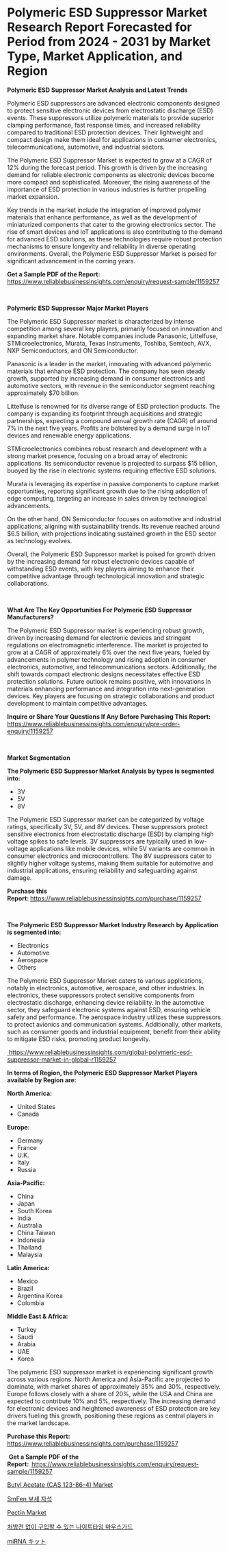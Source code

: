 <p><h1>Polymeric ESD Suppressor Market Research Report Forecasted for Period from 2024 -  2031 by Market Type, Market Application, and Region</h1></p><p><strong>Polymeric ESD Suppressor Market Analysis and Latest Trends</strong></p>
<p><p>Polymeric ESD suppressors are advanced electronic components designed to protect sensitive electronic devices from electrostatic discharge (ESD) events. These suppressors utilize polymeric materials to provide superior clamping performance, fast response times, and increased reliability compared to traditional ESD protection devices. Their lightweight and compact design make them ideal for applications in consumer electronics, telecommunications, automotive, and industrial sectors.</p><p>The Polymeric ESD Suppressor Market is expected to grow at a CAGR of 12% during the forecast period. This growth is driven by the increasing demand for reliable electronic components as electronic devices become more compact and sophisticated. Moreover, the rising awareness of the importance of ESD protection in various industries is further propelling market expansion.</p><p>Key trends in the market include the integration of improved polymer materials that enhance performance, as well as the development of miniaturized components that cater to the growing electronics sector. The rise of smart devices and IoT applications is also contributing to the demand for advanced ESD solutions, as these technologies require robust protection mechanisms to ensure longevity and reliability in diverse operating environments. Overall, the Polymeric ESD Suppressor Market is poised for significant advancement in the coming years.</p></p>
<p><strong>Get a Sample PDF of the Report:&nbsp;</strong> <a href="https://www.reliablebusinessinsights.com/enquiry/request-sample/1159257">https://www.reliablebusinessinsights.com/enquiry/request-sample/1159257</a></p>
<p>&nbsp;</p>
<p><strong>Polymeric ESD Suppressor Major Market Players</strong></p>
<p><p>The Polymeric ESD Suppressor market is characterized by intense competition among several key players, primarily focused on innovation and expanding market share. Notable companies include Panasonic, Littelfuse, STMicroelectronics, Murata, Texas Instruments, Toshiba, Semtech, AVX, NXP Semiconductors, and ON Semiconductor.</p><p>Panasonic is a leader in the market, innovating with advanced polymeric materials that enhance ESD protection. The company has seen steady growth, supported by increasing demand in consumer electronics and automotive sectors, with revenue in the semiconductor segment reaching approximately $70 billion.</p><p>Littelfuse is renowned for its diverse range of ESD protection products. The company is expanding its footprint through acquisitions and strategic partnerships, expecting a compound annual growth rate (CAGR) of around 7% in the next five years. Profits are bolstered by a demand surge in IoT devices and renewable energy applications.</p><p>STMicroelectronics combines robust research and development with a strong market presence, focusing on a broad array of electronic applications. Its semiconductor revenue is projected to surpass $15 billion, buoyed by the rise in electronic systems requiring effective ESD solutions.</p><p>Murata is leveraging its expertise in passive components to capture market opportunities, reporting significant growth due to the rising adoption of edge computing, targeting an increase in sales driven by technological advancements.</p><p>On the other hand, ON Semiconductor focuses on automotive and industrial applications, aligning with sustainability trends. Its revenue reached around $6.5 billion, with projections indicating sustained growth in the ESD sector as technology evolves.</p><p>Overall, the Polymeric ESD Suppressor market is poised for growth driven by the increasing demand for robust electronic devices capable of withstanding ESD events, with key players aiming to enhance their competitive advantage through technological innovation and strategic collaborations.</p></p>
<p>&nbsp;</p>
<p><strong>What Are The Key Opportunities For Polymeric ESD Suppressor Manufacturers?</strong></p>
<p><p>The Polymeric ESD Suppressor market is experiencing robust growth, driven by increasing demand for electronic devices and stringent regulations on electromagnetic interference. The market is projected to grow at a CAGR of approximately 6% over the next five years, fueled by advancements in polymer technology and rising adoption in consumer electronics, automotive, and telecommunications sectors. Additionally, the shift towards compact electronic designs necessitates effective ESD protection solutions. Future outlook remains positive, with innovations in materials enhancing performance and integration into next-generation devices. Key players are focusing on strategic collaborations and product development to maintain competitive advantages.</p></p>
<p><strong>Inquire or Share Your Questions If Any Before Purchasing This Report:</strong> <a href="https://www.reliablebusinessinsights.com/enquiry/pre-order-enquiry/1159257">https://www.reliablebusinessinsights.com/enquiry/pre-order-enquiry/1159257</a></p>
<p>&nbsp;</p>
<p><strong>Market Segmentation</strong></p>
<p><strong>The Polymeric ESD Suppressor Market Analysis by types is segmented into:</strong></p>
<p><ul><li>3V</li><li>5V</li><li>8V</li></ul></p>
<p><p>The Polymeric ESD Suppressor market can be categorized by voltage ratings, specifically 3V, 5V, and 8V devices. These suppressors protect sensitive electronics from electrostatic discharge (ESD) by clamping high voltage spikes to safe levels. 3V suppressors are typically used in low-voltage applications like mobile devices, while 5V variants are common in consumer electronics and microcontrollers. The 8V suppressors cater to slightly higher voltage systems, making them suitable for automotive and industrial applications, ensuring reliability and safeguarding against damage.</p></p>
<p><strong>Purchase this Report:&nbsp;</strong><a href="https://www.reliablebusinessinsights.com/purchase/1159257">https://www.reliablebusinessinsights.com/purchase/1159257</a></p>
<p>&nbsp;</p>
<p><strong>The Polymeric ESD Suppressor Market Industry Research by Application is segmented into:</strong></p>
<p><ul><li>Electronics</li><li>Automotive</li><li>Aerospace</li><li>Others</li></ul></p>
<p><p>The Polymeric ESD Suppressor Market caters to various applications, notably in electronics, automotive, aerospace, and other industries. In electronics, these suppressors protect sensitive components from electrostatic discharge, enhancing device reliability. In the automotive sector, they safeguard electronic systems against ESD, ensuring vehicle safety and performance. The aerospace industry utilizes these suppressors to protect avionics and communication systems. Additionally, other markets, such as consumer goods and industrial equipment, benefit from their ability to mitigate ESD risks, promoting product longevity.</p></p>
<p><a href="https://www.reliablebusinessinsights.com/global-polymeric-esd-suppressor-market-in-global-r1159257">&nbsp;https://www.reliablebusinessinsights.com/global-polymeric-esd-suppressor-market-in-global-r1159257</a></p>
<p><strong>In terms of Region, the Polymeric ESD Suppressor Market Players available by Region are:</strong></p>
<p>
    <p> <strong> North America: </strong>
        <ul>
            <li>United States</li>
            <li>Canada</li>
        </ul>
        </p> 
    <p> <strong> Europe: </strong>
        <ul>
            <li>Germany</li>
            <li>France</li>
            <li>U.K.</li>
            <li>Italy</li>
            <li>Russia</li>
        </ul>
        </p> 
    <p> <strong> Asia-Pacific: </strong>
        <ul>
            <li>China</li>
            <li>Japan</li>
            <li>South Korea</li>
            <li>India</li>
            <li>Australia</li>
            <li>China Taiwan</li>
            <li>Indonesia</li>
            <li>Thailand</li>
            <li>Malaysia</li>
        </ul>
        </p> 
    <p> <strong> Latin America: </strong>
        <ul>
            <li>Mexico</li>
            <li>Brazil</li>
            <li>Argentina Korea</li>
            <li>Colombia</li>
        </ul>
        </p> 
    <p> <strong> Middle East & Africa: </strong>
        <ul>
            <li>Turkey</li>
            <li>Saudi</li>
            <li>Arabia</li>
            <li>UAE</li>
            <li>Korea</li>
        </ul>
    </p>
    </p>
<p><p>The polymeric ESD suppressor market is experiencing significant growth across various regions. North America and Asia-Pacific are projected to dominate, with market shares of approximately 35% and 30%, respectively. Europe follows closely with a share of 20%, while the USA and China are expected to contribute 10% and 5%, respectively. The increasing demand for electronic devices and heightened awareness of ESD protection are key drivers fueling this growth, positioning these regions as central players in the market landscape.</p></p>
<p><strong>Purchase this Report: </strong><a href="https://www.reliablebusinessinsights.com/purchase/1159257">https://www.reliablebusinessinsights.com/purchase/1159257</a></p>
<p>&nbsp;<strong>Get a Sample PDF of the Report:&nbsp;&nbsp;</strong><a href="https://www.reliablebusinessinsights.com/enquiry/request-sample/1159257">https://www.reliablebusinessinsights.com/enquiry/request-sample/1159257</a></p>
<p><strong></strong></p>
<p><p><a href="https://github.com/AngelaWalsh696/Market-Research-Report-List-1/blob/main/butyl-acetate-cas-123-86-4-market.md">Butyl Acetate (CAS 123-86-4) Market</a></p><p><a href="https://medium.com/@zacharyscthmitt4465/%EC%84%B8%EA%B3%84-smfen-bonded-magnets-market-%EC%9D%80-2024%EC%97%90%EC%84%9C-2031%EB%A1%9C-%EC%97%B0%ED%8F%89%EA%B7%A0-%EC%A6%9D%EA%B0%80%EC%9C%A8%EC%9D%84-%EB%B3%B4%EC%9D%BC-%EA%B2%83%EC%9C%BC%EB%A1%9C-%EC%98%88%EC%83%81%EB%90%A9%EB%8B%88%EB%8B%A4-e2ad206f6cf1">SmFen 보세 자석</a></p><p><a href="https://www.linkedin.com/pulse/pectin-industry-analysis-report-its-market-size-share-trends-aw00e?trackingId=nxmVSKC%2FRMqs4i5EZ1CY3A%3D%3D">Pectin Market</a></p><p><a href="https://medium.com/@zacharyscthmitt4465/over-the-counter-nighttime-mouthguards-market-%EC%9D%98-%EA%B8%80%EB%A1%9C%EB%B2%8C-%EC%8B%9C%EC%9E%A5-%EA%B0%9C%EC%9A%94%EB%8A%94-%EC%A0%84-%EC%84%B8%EA%B3%84-%EB%B0%8F-%EC%A3%BC%EC%9A%94-%EC%8B%9C%EC%9E%A5%EC%9D%98-%EC%82%B0%EC%97%85%EC%97%90-%EC%98%81%ED%96%A5%EC%9D%84-%EB%AF%B8%EC%B9%98%EB%8A%94-%EC%A3%BC%EC%9A%94-%ED%8A%B8%EB%A0%8C%EB%93%9C%EC%97%90-%EB%8C%80%ED%95%9C-aabe8716eeca">처방전 없이 구입할 수 있는 나이트타임 마우스가드</a></p><p><a href="https://medium.com/@oscarmatterson/mirna-kits-market-%E3%81%AF-%E3%82%B3%E3%82%B9%E3%83%88%E7%AE%A1%E7%90%86%E3%81%A8%E5%8A%B9%E7%8E%87%E5%90%91%E4%B8%8A%E3%82%92%E5%84%AA%E5%85%88%E3%81%97%E3%81%BE%E3%81%99-%E3%81%95%E3%82%89%E3%81%AB-%E5%A0%B1%E5%91%8A%E6%9B%B8%E3%81%AF%E5%B8%82%E5%A0%B4%E3%81%AE%E9%9C%80%E8%A6%81%E9%9D%A2%E3%81%A8%E4%BE%9B%E7%B5%A6%E9%9D%A2%E3%81%AE%E4%B8%A1%E6%96%B9%E3%82%92%E3%82%AB%E3%83%90%E3%83%BC%E3%81%97%E3%81%A6%E3%81%84%E3%81%BE%E3%81%99-mirna-kits-%E5%B8%82%E5%A0%B4%E3%81%AF-2024-%E3%81%8B%E3%82%89-7-3-8c55d9f731e0">miRNA キット</a></p></p>